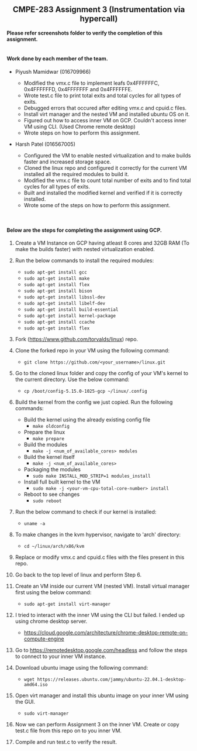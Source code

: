 <h2 align="center">CMPE-283 Assignment 3 (Instrumentation via hypercall)</h2>

<b>Please refer screenshots folder to verify the completion of this assignment.</b>
<br/>
<br/>

<h4>Work done by each member of the team.</h4>

   * Piyush Mamidwar (016709966)
      * Modified the vmx.c file to implement leafs 0x4FFFFFFC, 0x4FFFFFFD, 0x4FFFFFFF and 0x4FFFFFFE.
      * Wrote test.c file to print total exits and total cycles for all types of exits.
      * Debugged errors that occured after editing vmx.c and cpuid.c files.
      * Install virt manager and the nested VM and installed ubuntu OS on it.
      * Figured out how to access inner VM on GCP. Couldn't access inner VM using CLI. (Used Chrome remote desktop)
      * Wrote steps on how to perform this assignment.
  
   * Harsh Patel (016567005)
      * Configured the VM to enable nested virtualization and to make builds faster and increased storage space.
      * Cloned the linux repo and configured it correctly for the current VM installed all the required modules to build it.
      * Modified the vmx.c file to count total number of exits and to find total cycles for all types of exits.
      * Built and installed the modified kernel and verified if it is correctly installed.
      * Wrote some of the steps on how to perform this assignment.
<br/>
<h4>Below are the steps for completing the assignment using GCP.</h4>

1. Create a VM Instance on GCP having atleast 8 cores and 32GB RAM (To make the builds faster) with nested virtualization enabled.

2. Run the below commands to install the required modules:
   * ```sudo apt-get install gcc```
   * ```sudo apt-get install make```
   * ```sudo apt-get install flex```
   * ```sudo apt-get install bison```
   * ```sudo apt-get install libssl-dev```
   * ```sudo apt-get install libelf-dev```
   * ```sudo apt-get install build-essential```
   * ```sudo apt-get install kernel-package```
   * ```sudo apt-get install ccache```
   * ```sudo apt-get install flex```
   
3. Fork (https://www.github.com/torvalds/linux) repo.

4. Clone the forked repo in your VM using the following command:
   * ```git clone https://github.com/<your_username>/linux.git```
   
5. Go to the cloned linux folder and copy the config of your VM's kernel to the current directory. Use the below command:
   * ```cp /boot/config-5.15.0-1025-gcp ~/linux/.config```

6. Build the kernel from the config we just copied. Run the following commands:
   * Build the kernel using the already existing config file
      * ```make oldconfig```
   * Prepare the linux
      * ```make prepare```
   * Build the modules
      * ```make -j <num_of_available_cores> modules```
   * Build the kernel itself
      * ```make -j <num_of_available_cores>```
   * Packaging the modules
      * ```sudo make INSTALL_MOD_STRIP=1 modules_install```
   * Install full built kernel to the VM
      * ```sudo make -j <your-vm-cpu-total-core-number> install``` 
   * Reboot to see changes
      * ```sudo reboot```
      
7. Run the below command to check if our kernel is installed:
   * ```uname -a```

8. To make changes in the kvm hypervisor, navigate to 'arch' directory:    
   * ```cd ~/linux/arch/x86/kvm```
 
9. Replace or modify vmx.c and cpuid.c files with the files present in this repo.

10. Go back to the top level of linux and perform Step 6.

11. Create an VM inside our current VM (nested VM). Install  virtual manager first using the below command:
    * ```sudo apt-get install virt-manager```
    
12. I tried to interact with the inner VM using the CLI but failed. I ended up using chrome desktop server.
    * https://cloud.google.com/architecture/chrome-desktop-remote-on-compute-engine
    
13. Go to https://remotedesktop.google.com/headless and follow the steps to connect to your inner VM instance.

14. Download ubuntu image using the following command:
    * ```wget https://releases.ubuntu.com/jammy/ubuntu-22.04.1-desktop-amd64.iso```

15. Open virt manager and install this ubuntu image on your inner VM using the GUI.
    * ```sudo virt-manager```
 
16. Now we can perform Assignment 3 on the inner VM. Create or copy test.c file from this repo on to you inner VM.

17. Compile and run test.c to verify the result.
   

